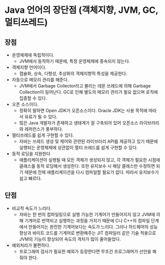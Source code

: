 # Java 언어의 장단점 (객체지향, JVM, GC, 멀티쓰레드)

## 장점

- 운영체제에 독립적이다.
  - JVM에서 동작하기 때문에, 특정 운영체제에 종속되지 않는다.
- 객체지향 언어이다.
  - 캡슐화, 상속, 다형성, 추상화의 객체지향적 특성을 제공한다.
- 자동으로 메모리 관리를 해준다.
  - JVM에서 Garbage Collector라고 불리는 데몬 쓰레드에 의해 Garbage Collection이 일어난다. GC로 인해 별도의 메모리 관리가 필요 없으며 로직에 집중할 수 있다.
- 오픈 소스이다.
  - 정확히 말하면 Open JDK가 오픈소스이다. Oracle JDK는 사용 목적에 따라서 유료가 될 수 있다.
  - 많은 Java 개발자가 존재하고 생태계가 잘 구축되어 있어 오픈소스 라이브러리와 레퍼런스가 풍부하다.
- 멀티쓰레드를 쉽게 구현할 수 있다.
  - 자바는 쓰레드 생성 및 제어와 관련된 라이브러리 API를 제공하고 있기 때문에 실행되는 운영체제에 상관없이 멀티 쓰레드를 쉽게 구현할 수 있다.
- 동적 로딩을 지원한다
  - 애플리케이션이 실행될 때 모든 객체가 생성되지 않고, 각 객체가 필요한 시점에 클래스를 동적 로딩해서 생성한다. 또한 유지보수 시 해당 클래스만 수정하면 되기 때문에 전체 애플리케이션을 다시 컴파일할 필요가 없다. 따라서 유지보수가 쉽고 빠르다.



## 단점

- 비교적 속도가 느리다.
  - 자바는 한 번의 컴파일링으로 실행 가능한 기계어가 만들어지지 않고 JVM에 의해 기계어로 번역되고 실행하는 과정을 거치기 때문에 C나 C++의 컴파일 단계에서 만들어지는 완전한 기계어보다는 속도가 느리다. 그러나 하드웨어의 성능 향상과 바이트 코드를 기계어로 변환해주는 JIT 컴파일러 같은 기술 적용으로 JVM의 기능이 향상되어 속도의 격차가 많이 줄어들었다.
- 예외처리가 불편하다.
  - 프로그래머 검사가 필요한 예외가 등장한다면 무조건 프로그래머가 선언을 해줘야 한다.

